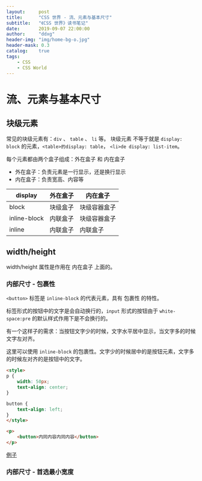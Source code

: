 ```yaml
---
layout:     post
title:      "CSS 世界 - 流、元素与基本尺寸"
subtitle:   "《CSS 世界》读书笔记"
date:       2019-09-07 22:00:00
author:     "ddxg"
header-img: "img/home-bg-o.jpg"
header-mask: 0.3
catalog:    true
tags:
    - CSS
    - CSS World
---
```



# 流、元素与基本尺寸



## 块级元素

常见的块级元素有：`div` 、 `table` 、 `li` 等。
块级元素 不等于就是 `display: block` 的元素，`<table>的display: table`， `<li>de display: list-item`。


每个元素都由两个盒子组成：外在盒子 和 内在盒子
- 外在盒子：负责元素是一行显示，还是换行显示
- 内在盒子：负责宽高、内容等

| display  | 外在盒子 | 内在盒子 |
|---|---|---|
|  block | 块级盒子 | 块级容器盒子 |
|  inline-block | 内联盒子 | 块级容器盒子 |
|  inline | 内联盒子 | 内联盒子 |


## width/height

width/height 属性是作用在 内在盒子 上面的。


### 内部尺寸 - 包裹性
 
`<button>` 标签是 `inline-block` 的代表元素，具有 包裹性 的特性。

标签形式的按钮中的文字是会自动换行的，`input` 形式的按钮由于 `white-space:pre` 的默认样式作用下是不会换行的。

有一个这样子的需求：当按钮文字少的时候，文字水平居中显示，当文字多的时候文字左对齐。

这里可以使用 `inline-block` 的包裹性。文字少的时候居中的是按钮元素，文字多的时候左对齐的是按钮中的文字。
``` html
<style>
p {
    width: 50px;
    text-align: center;
}

button {
    text-align: left;
}
</style>

<p>
    <button>内同内容内同内容</button>
</p>

``` 
[例子](https://demo.cssworld.cn/3/2-5.php)


### 内部尺寸 - 首选最小宽度



